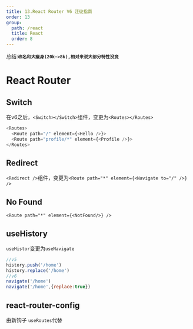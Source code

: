 ```yaml
---
title: 13.React Router V6 迁徙指南
order: 13
group:
  path: /react
  title: React
  order: 8
---
```


总结:**`改名和大瘦身(20k->8k),相对来说大部分特性没变`**

# React Router
## Switch

在v6之后，`<Switch></Switch>`组件，变更为`<Routes></Routes>`
```js
<Routes>
  <Route path="/" element={<Hello />}>
  <Route path="profile/*" element={<Profile />}>
</Routes>
```

## Redirect
`<Redirect />`组件，变更为`<Route path="*" element={<Navigate to="/" />} />`

## No Found
`<Route path="*" element={<NotFound/>} />`

## useHistory
`useHistor`变更为`useNavigate`
```js
//v5
history.push('/home')
history.replace('/home')
//v6
navigate('/home')
navigate('/home',{replace:true})
```

## react-router-config
由新钩子 `useRoutes`代替


